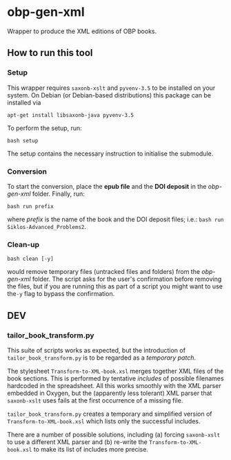 # obp-gen-xml
Wrapper to produce the XML editions of OBP books.

## How to run this tool
### Setup
This wrapper requires `saxonb-xslt` and `pyvenv-3.5` to be installed on your system. On Debian (or Debian-based distributions) this package can be installed via

`apt-get install libsaxonb-java pyvenv-3.5`

To perform the setup, run:

`bash setup`

The setup contains the necessary instruction to initialise the submodule.

### Conversion
To start the conversion, place the **epub file** and the **DOI deposit** in the _obp-gen-xml_ folder. Finally, run:

`bash run prefix`

where _prefix_ is the name of the book and the DOI deposit files; i.e.: `bash run Siklos-Advanced_Problems2`.

### Clean-up

`bash clean [-y]`

would remove temporary files (untracked files and folders) from the _obp-gen-xml_ folder. The script asks for the user's confirmation before removing the files, but if you are running this as part of a script you might want to use the`-y` flag to bypass the confirmation. 

## DEV
### tailor_book_transform.py
This suite of scripts works as expected, but the introduction of `tailor_book_transform.py` is to be regarded as a _temporary patch_.

The stylesheet `Transform-to-XML-book.xsl` merges together XML files of the book sections. This is performed by tentative _includes_ of possible filenames hardcoded in the spreadsheet. All this works smoothly with the XML parser embedded in Oxygen, but the (apparently less tolerant) XML parser that `saxonb-xslt` uses fails at the first occurrence of a missing file.

`tailor_book_transform.py` creates a temporary and simplified version of `Transform-to-XML-book.xsl` which lists only the successful includes.

There are a number of possible solutions, including (a) forcing `saxonb-xslt` to use a different XML parser and (b) re-write the `Transform-to-XML-book.xsl` to make its list of includes more precise.